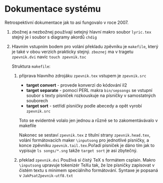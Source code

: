 # Dokumentace systému

Retrospektivní dokumentace jak to asi fungovalo v roce 2007.

1. zbožnej a nezbožnej používají setejný hlavní makro soubor `lyric.tex`
   stejný je i soubor s diagramy akordů `chdig`
   
2. Hlavním vstupním bodem pro volání překladu zpěvníku je `makefile`, který je také v obou verzích 
   prakticky stejný. `zboznej` ma v tragetu `zpevnik.dvi` navíc `touch zpevnik.toc`
   
   Struktura `makefile`:
   
   1. příprava hlavního zdrojáku `zpevnik.tex` vstupem je `zpevnik.src`

      - **target convert** - provede konverzi do kódování il2
      - **target separate** - pomocí PERL makra `bin/sepsongs` se vstupní soubor s texty písniček rozkouskuje na písničky v samostatných souborech
      - **target sort** - setřídí písničky podle abecedy a opět vyrobí `zpevnik.src`
      
      Toto se evidentně volalo jen jednou a různě se to zakomentávávalo v makefile
   
      Nakonec se sestaví `zpevnik.tex` z titulní strany `zpevnik.head.tex`, volání formátovacích maker `\inputsong` pro jednotlivé písničky,
      a konce zpěvníku `zpevnik.tail.tex`.Pořadí písniček je dáno tím jak to vypisuje `ls songs/*.sng` takže `target sort` je asi zbytečný.  
   
   2. překlad `zpevnik.dvi`
      Používá si čistý TeX s formátem csplain. 
      Makro `\inputsong` upravuje tokenizér TeXu tak, že lze písničky zapisovat v čistém textu s minimem speciálního formátování.
      Syntaxe je popsaná v `JakPsatZpevnik-utf8.txt` 
   
